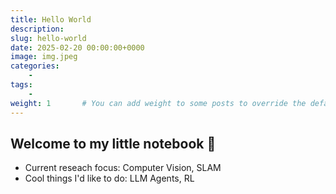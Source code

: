 ```yaml
---
title: Hello World
description: 
slug: hello-world
date: 2025-02-20 00:00:00+0000
image: img.jpeg
categories:
    - 
tags:
    - 
weight: 1       # You can add weight to some posts to override the default sorting (date descending)
---
```


## Welcome to my little notebook 🍄
- Current reseach focus: Computer Vision, SLAM
- Cool things I'd like to do: LLM Agents, RL

